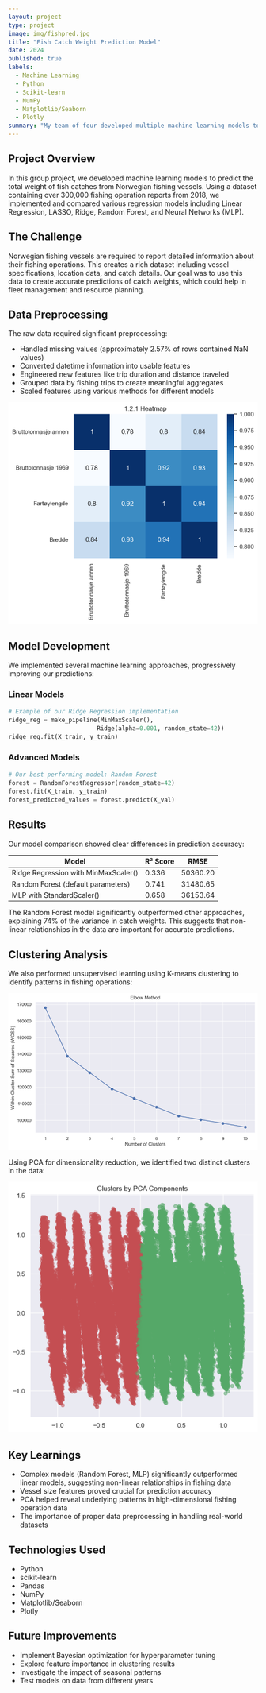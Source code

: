 ```yaml
---
layout: project
type: project
image: img/fishpred.jpg
title: "Fish Catch Weight Prediction Model"
date: 2024
published: true
labels:
  - Machine Learning
  - Python
  - Scikit-learn
  - NumPy
  - Matplotlib/Seaborn
  - Plotly
summary: "My team of four developed multiple machine learning models to predict the weight of fish in a single catch operation for our INFO284 Machine Learning course at the University of Bergen."
---
```



## Project Overview
In this group project, we developed machine learning models to predict the total weight of fish catches from Norwegian fishing vessels. Using a dataset containing over 300,000 fishing operation reports from 2018, we implemented and compared various regression models including Linear Regression, LASSO, Ridge, Random Forest, and Neural Networks (MLP).

## The Challenge
Norwegian fishing vessels are required to report detailed information about their fishing operations. This creates a rich dataset including vessel specifications, location data, and catch details. Our goal was to use this data to create accurate predictions of catch weights, which could help in fleet management and resource planning.

## Data Preprocessing
The raw data required significant preprocessing:
- Handled missing values (approximately 2.57% of rows contained NaN values)
- Converted datetime information into usable features
- Engineered new features like trip duration and distance traveled
- Grouped data by fishing trips to create meaningful aggregates
- Scaled features using various methods for different models

![](../img/fish-predict/heatmap.png)


## Model Development
We implemented several machine learning approaches, progressively improving our predictions:

### Linear Models
```python
# Example of our Ridge Regression implementation
ridge_reg = make_pipeline(MinMaxScaler(), 
                         Ridge(alpha=0.001, random_state=42))
ridge_reg.fit(X_train, y_train)
```

### Advanced Models
```python
# Our best performing model: Random Forest
forest = RandomForestRegressor(random_state=42)
forest.fit(X_train, y_train)
forest_predicted_values = forest.predict(X_val)
```

## Results
Our model comparison showed clear differences in prediction accuracy:

| Model | R² Score | RMSE |
|-------|----------|------|
| Ridge Regression with MinMaxScaler() | 0.336 | 50360.20 |
| Random Forest (default parameters) | 0.741 | 31480.65 |
| MLP with StandardScaler() | 0.658 | 36153.64 |

The Random Forest model significantly outperformed other approaches, explaining 74% of the variance in catch weights. This suggests that non-linear relationships in the data are important for accurate predictions.

## Clustering Analysis
We also performed unsupervised learning using K-means clustering to identify patterns in fishing operations:

![](../img/fish-predict/elbow-method.png)

Using PCA for dimensionality reduction, we identified two distinct clusters in the data:

![](../img/fish-predict/PCA-clustering.png)

## Key Learnings
- Complex models (Random Forest, MLP) significantly outperformed linear models, suggesting non-linear relationships in fishing data
- Vessel size features proved crucial for prediction accuracy
- PCA helped reveal underlying patterns in high-dimensional fishing operation data
- The importance of proper data preprocessing in handling real-world datasets

## Technologies Used
- Python
- scikit-learn
- Pandas
- NumPy
- Matplotlib/Seaborn
- Plotly

## Future Improvements
- Implement Bayesian optimization for hyperparameter tuning
- Explore feature importance in clustering results
- Investigate the impact of seasonal patterns
- Test models on data from different years


